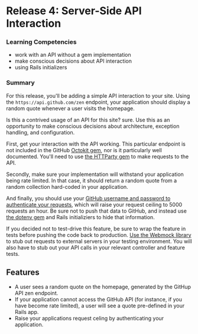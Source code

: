 # Release 4: Server-Side API Interaction

### Learning Competencies

- work with an API without a gem implementation
- make conscious decisions about API interaction
- using Rails initializers

### Summary

For this release, you'll be adding a simple API interaction to your site. Using the `https://api.github.com/zen` endpoint, your application should display a random quote whenever a user visits the homepage.

Is this a contrived usage of an API for this site? sure. Use this as an opportunity to make conscious decisions about architecture, exception handling, and configuration.

First, get your interaction with the API working. This particular endpoint is not included in the GitHub [Octokit gem](), nor is it particularly well documented. You'll need to use [the HTTParty gem](https://github.com/jnunemaker/httparty) to make requests to the API.

Secondly, make sure your implementation will withstand your application being rate limited. In that case, it should return a random quote from a random collection hard-coded in your application.

And finally, you should use your [GitHub username and password to authenticate your requests](https://developer.github.com/v3/auth/#basic-authentication), which will raise your request ceiling to 5000 requests an hour. Be sure not to push that data to GitHub, and instead use [the dotenv gem](https://github.com/bkeepers/dotenv) and Rails initializiers to hide that information.

If you decided not to test-drive this feature, be sure to wrap the feature in tests before pushing the code back to production. [Use the Webmock library](https://github.com/bblimke/webmock) to stub out requests to external servers in your testing environment. You will also have to stub out your API calls in your relevant controller and feature tests.

## Features

- A user sees a random quote on the homepage, generated by the GitHup API zen endpoint.
- If your application cannot access the GitHub API (for instance, if you have become rate limited), a user will see a quote pre-defined in your Rails app.
- Raise your applications request celing by authenticating your application.
